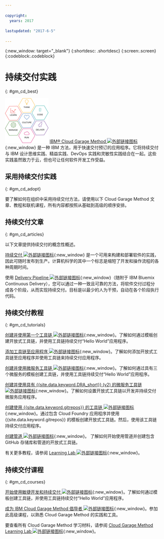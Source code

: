 ```yaml
---

copyright:
  years: 2017

lastupdated: "2017-6-5"

---
```

<!-- Copyright info at top of file: REQUIRED
    The copyright info is YAML content that must occur at the top of the MD file, before attributes are listed.
    It must be surrounded by 3 dashes.
    The value "years" can contain just one year or a two years separated by a comma. (years: 2014, 2016)
    Indentation as per the previous template must be preserved.
-->

{:new_window: target="_blank"}
{:shortdesc: .shortdesc}
{:screen:.screen}
{:codeblock:.codeblock}

# 持续交付实践
{: #gm_cd_best}

![Garage Method 阶段](images/garage_method_phases.png) [IBM&reg; Cloud Garage Method ![外部链接图标](../../icons/launch-glyph.svg "外部链接图标")](https://www.ibm.com/devops/method){:new_window} 是一种 IBM 方法，用于快速交付预订的应用程序。它将持续交付与 IBM 设计思维实践、精益实践、DevOps 实践和灵敏性实践结合在一起。这些实践虽然致力于云，但也可让任何软件开发工作受益。


## 采用持续交付实践
{: #gm_cd_adopt}

要了解如何在组织中采用持续交付方法，请使用以下 Cloud Garage Method 文章、教程和联机课程，所有内容都按照从基础到高级的顺序安排。

## 持续交付文章
{: #gm_cd_articles}

以下文章提供持续交付的概念性概述。

[持续交付 ![外部链接图标](../../icons/launch-glyph.svg "外部链接图标")](https://www.ibm.com/devops/method/content/deliver/tool_continuous_delivery/){:new_window} 是一个可用来构建和部署软件的实践，因此可随时发布到生产。计算机科学的其中一个标志是缩短了开发和操作流程的各种周期时间。

使用 [Delivery Pipeline ![外部链接图标](../../icons/launch-glyph.svg "外部链接图标")](https://www.ibm.com/devops/method/content/deliver/tool_delivery_pipeline/){:new_window}（随附于 IBM Bluemix Continuous Delivery），您可以通过一种一致且可靠的方法，将软件交付过程分成各个阶段，从而实现持续交付。目标是以最少的人为干预，自动在各个阶段执行代码。

## 持续交付教程
{: #gm_cd_tutorials}

[创建并使用第一个工具链 ![外部链接图标](../../icons/launch-glyph.svg "外部链接图标")](https://www.ibm.com/devops/method/tutorials/tutorial_toolchain_flow){:new_window}。了解如何通过模板创建开放式工具链，并使用工具链持续交付“Hello World”应用程序。

[添加工具链至应用程序 ![外部链接图标](../../icons/launch-glyph.svg "外部链接图标")](https://www.ibm.com/devops/method/tutorials/tutorial_app_to_toolchain?=task1){:new_window}。了解如何添加开放式工具链至应用程序并使用工具链来持续交付应用程序。

[创建并使用微服务工具链 ![外部链接图标](../../icons/launch-glyph.svg "外部链接图标")](https://www.ibm.com/devops/method/tutorials/tutorial_toolchain_microservices){:new_window}。了解如何通过具有三个微服务的模板创建工具链，并使用工具链持续交付“Hello World”应用程序。

[创建并使用具有 {{site.data.keyword.DRA_short}} (v2) 的微服务工具链 ![外部链接图标](../../icons/launch-glyph.svg "外部链接图标")](https://www.ibm.com/devops/method/tutorials/tutorial_toolchain_microservices_cd?task=1){:new_window}。了解如何设置开放式工具链以开发并持续交付微服务应用程序。

[创建使用 {{site.data.keyword.gitrepos}} 的工具链 ![外部链接图标](../../icons/launch-glyph.svg "外部链接图标")](https://www.ibm.com/devops/method/tutorials/tutorial_toolchain_cfv2){:new_window}。通过包含 Cloud Foundry 应用程序并使用 {{site.data.keyword.gitrepos}} 的模板创建开放式工具链。然后，使用该工具链持续交付应用程序。

[创建管道 ![外部链接图标](../../icons/launch-glyph.svg "外部链接图标")](https://www.ibm.com/devops/method/tutorials/tutorial_first_pipeline){:new_window}。
了解如何开始使用管道并创建包含 GitHub 存储库和管道的开放式工具链。

有关更多教程，请参阅 [Learning Lab ![外部链接图标](../../icons/launch-glyph.svg "外部链接图标")](https://www.ibm.com/devops/method/category/courses){:new_window}。

## 持续交付课程
{: #gm_cd_courses}

[开始使用敏捷开发和持续交付 ![外部链接图标](../../icons/launch-glyph.svg "外部链接图标")](https://www.ibm.com/devops/method/content/course/get_started_agile_cd){:new_window}。了解如何通过模板创建工具链，并使用工具链持续交付“Hello World”应用程序。

[成为 IBM Cloud Garage Method 倡导者 ![外部链接图标](../../icons/launch-glyph.svg "外部链接图标")](https://www.ibm.com/devops/method/content/course/gm_advocate){:new_window}。参加此高级课程，以熟悉 Cloud Garage Method 的实践和工具。

要查看所有 Cloud Garage Method 学习材料，请参阅 [Cloud Garage Method Learning Lab ![外部链接图标](../../icons/launch-glyph.svg "外部链接图标")](https://www.ibm.com/devops/method/category/courses){:new_window}。
